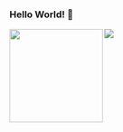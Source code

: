 ### Hello World! 👋
<img align="left" src="https://github-readme-stats.vercel.app/api?username=KuratasZ&show_icons=true"  height="165"/>
<img align="left" src="https://github-readme-stats.vercel.app/api/top-langs/?username=KuratasZ&layout=compact"  />

